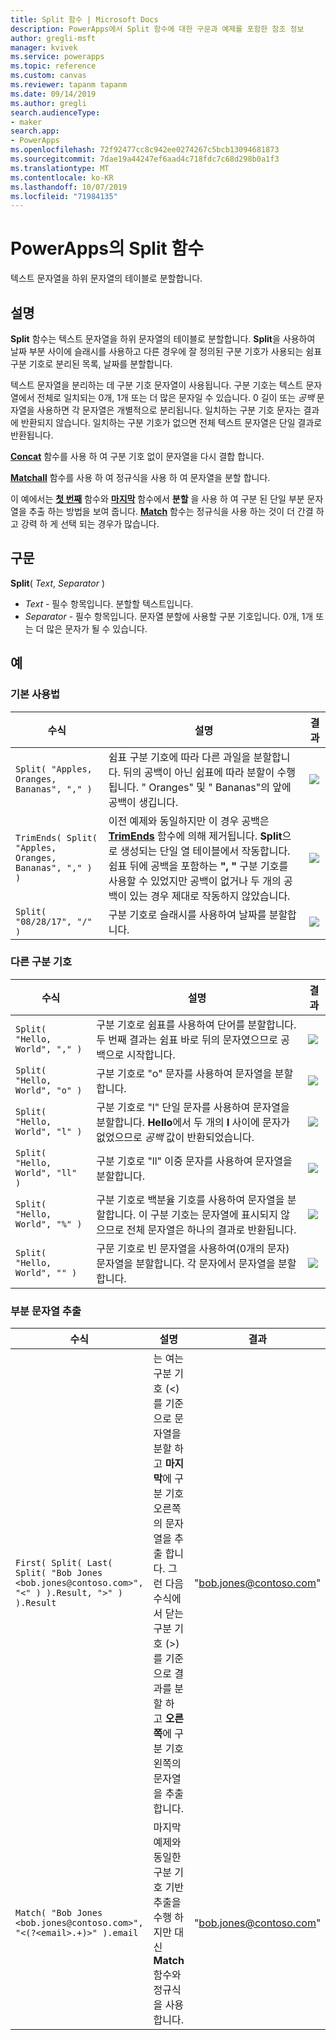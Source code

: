 ```yaml
---
title: Split 함수 | Microsoft Docs
description: PowerApps에서 Split 함수에 대한 구문과 예제를 포함한 참조 정보
author: gregli-msft
manager: kvivek
ms.service: powerapps
ms.topic: reference
ms.custom: canvas
ms.reviewer: tapanm tapanm
ms.date: 09/14/2019
ms.author: gregli
search.audienceType:
- maker
search.app:
- PowerApps
ms.openlocfilehash: 72f92477cc8c942ee0274267c5bcb13094681873
ms.sourcegitcommit: 7dae19a44247ef6aad4c718fdc7c68d298b0a1f3
ms.translationtype: MT
ms.contentlocale: ko-KR
ms.lasthandoff: 10/07/2019
ms.locfileid: "71984135"
---
```

# <a name="split-function-in-powerapps"></a>PowerApps의 Split 함수
텍스트 문자열을 하위 문자열의 테이블로 분할합니다.

## <a name="description"></a>설명
**Split** 함수는 텍스트 문자열을 하위 문자열의 테이블로 분할합니다.  **Split**을 사용하여 날짜 부분 사이에 슬래시를 사용하고 다른 경우에 잘 정의된 구분 기호가 사용되는 쉼표 구분 기호로 분리된 목록, 날짜를 분할합니다.  

텍스트 문자열을 분리하는 데 구분 기호 문자열이 사용됩니다.  구분 기호는 텍스트 문자열에서 전체로 일치되는 0개, 1개 또는 더 많은 문자일 수 있습니다.  0 길이 또는 *공백* 문자열을 사용하면 각 문자열은 개별적으로 분리됩니다.  일치하는 구분 기호 문자는 결과에 반환되지 않습니다.  일치하는 구분 기호가 없으면 전체 텍스트 문자열은 단일 결과로 반환됩니다.

**[Concat](function-concatenate.md)** 함수를 사용 하 여 구분 기호 없이 문자열을 다시 결합 합니다. 
 
**[Matchall](function-ismatch.md)** 함수를 사용 하 여 정규식을 사용 하 여 문자열을 분할 합니다.

이 예에서는 **[첫 번째](function-first-last.md)** 함수와 **[마지막](function-first-last.md)** 함수에서 **분할** 을 사용 하 여 구분 된 단일 부분 문자열을 추출 하는 방법을 보여 줍니다.  **[Match](function-ismatch.md)** 함수는 정규식을 사용 하는 것이 더 간결 하 고 강력 하 게 선택 되는 경우가 많습니다.

## <a name="syntax"></a>구문
**Split**( *Text*, *Separator* )

* *Text* - 필수 항목입니다.  분할할 텍스트입니다.
* *Separator* - 필수 항목입니다.  문자열 분할에 사용할 구분 기호입니다.  0개, 1개 또는 더 많은 문자가 될 수 있습니다.

## <a name="examples"></a>예

### <a name="basic-usage"></a>기본 사용법

| 수식 | 설명 | 결과 |
| --- | --- | --- |
| `Split( "Apples, Oranges, Bananas", "," )` |쉼표 구분 기호에 따라 다른 과일을 분할합니다.  뒤의 공백이 아닌 쉼표에 따라 분할이 수행됩니다. "&nbsp;Oranges" 및 "&nbsp;Bananas"의 앞에 공백이 생깁니다. |<style> img { max-width: none; } </style> ![](media/function-split/fruit1.png) |
| `TrimEnds( Split( "Apples, Oranges, Bananas", "," ) )` |이전 예제와 동일하지만 이 경우 공백은 [**TrimEnds**](function-trim.md) 함수에 의해 제거됩니다. **Split**으로 생성되는 단일 열 테이블에서 작동합니다. 쉼표 뒤에 공백을 포함하는 **",&nbsp;"** 구분 기호를 사용할 수 있었지만 공백이 없거나 두 개의 공백이 있는 경우 제대로 작동하지 않았습니다. |<style> img { max-width: none; } </style> ![](media/function-split/fruit2.png) |
| `Split( "08/28/17", "/" )` |구분 기호로 슬래시를 사용하여 날짜를 분할합니다. |<style> img { max-width: none; } </style> ![](media/function-split/date.png) |

### <a name="different-delimiters"></a>다른 구분 기호

| 수식 | 설명 | 결과 |
| --- | --- | --- |
| `Split( "Hello, World", "," )` |구분 기호로 쉼표를 사용하여 단어를 분할합니다.  두 번째 결과는 쉼표 바로 뒤의 문자였으므로 공백으로 시작합니다. |<style> img { max-width: none; } </style> ![](media/function-split/comma.png) |
| `Split( "Hello, World", "o" )` |구분 기호로 "o" 문자를 사용하여 문자열을 분할합니다. |<style> img { max-width: none; } </style> ![](media/function-split/o.png) |
| `Split( "Hello, World", "l" )` |구분 기호로 "l" 단일 문자를 사용하여 문자열을 분할합니다. **Hello**에서 두 개의 **l** 사이에 문자가 없었으므로 *공백* 값이 반환되었습니다. |<style> img { max-width: none; } </style> ![](media/function-split/l.png) |
| `Split( "Hello, World", "ll" )` |구분 기호로 "ll" 이중 문자를 사용하여 문자열을 분할합니다. |<style> img { max-width: none; } </style> ![](media/function-split/ll.png) |
| `Split( "Hello, World", "%" )` |구분 기호로 백분율 기호를 사용하여 문자열을 분할합니다. 이 구분 기호는 문자열에 표시되지 않으므로 전체 문자열은 하나의 결과로 반환됩니다. |<style> img { max-width: none; } </style> ![](media/function-split/percent.png) |
| `Split( "Hello, World", "" )` |구문 기호로 빈 문자열을 사용하여(0개의 문자) 문자열을 분할합니다. 각 문자에서 문자열을 분할합니다. |<style> img { max-width: none; } </style> ![](media/function-split/none.png) |

### <a name="substring-extraction"></a>부분 문자열 추출

| 수식 | 설명 | 결과 |
| --- | --- | --- |
| `First( Split( Last( Split( "Bob Jones <bob.jones@contoso.com>", "<" ) ).Result, ">" ) ).Result` | 는 여는 구분 기호 (<)를 기준으로 문자열을 분할 하 고 **마지막**에 구분 기호 오른쪽의 문자열을 추출 합니다.  그런 다음 수식에서 닫는 구분 기호 (>)를 기준으로 결과를 분할 하 고 **오른쪽**에 구분 기호 왼쪽의 문자열을 추출 합니다. | "bob.jones@contoso.com" |
| `Match( "Bob Jones <bob.jones@contoso.com>", "<(?<email>.+)>" ).email` | 마지막 예제와 동일한 구분 기호 기반 추출을 수행 하지만 대신 **Match** 함수와 정규식을 사용 합니다. | "bob.jones@contoso.com" |

